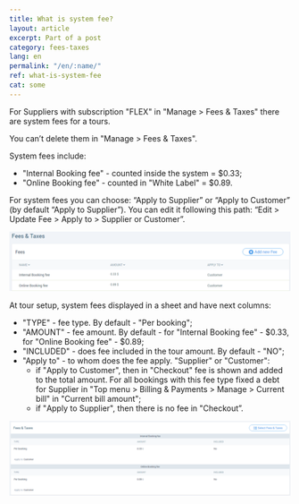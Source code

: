 ```yaml
---
title: What is system fee?
layout: article
excerpt: Part of a post
category: fees-taxes
lang: en
permalink: "/en/:name/"
ref: what-is-system-fee
cat: some
---
```


For Suppliers with subscription "FLEX" in "Manage > Fees & Taxes" there are system fees for a tours.

You can’t delete them in "Manage > Fees & Taxes".

System fees include:
- "Internal Booking fee" - counted inside the system = $0.33;
- "Online Booking fee" - counted in "White Label" = $0.89.

For system fees you can choose: “Apply to Supplier” or “Apply to Customer” (by default “Apply to Supplier”). You can edit it following this path: “Edit > Update Fee > Apply to > Supplier or Customer”.

![What_is_system_fee1](/assets/images/what_is_system_fee1.png)

At tour setup, system fees displayed in a sheet and have next columns:
- "TYPE" - fee type. By default - "Per booking";
- "AMOUNT" - fee amount. By default - for "Internal Booking fee" - $0.33, for "Online Booking fee" - $0.89;
- "INCLUDED" - does fee included in the tour amount. By default - "NO";
- "Apply to" - to whom does the fee apply. "Supplier" or "Customer":
	- if "Аpply to Сustomer", then in "Checkout" fee is shown and added to the total amount. For all bookings with this fee type fixed a debt for Supplier in "Top menu > Billing & Payments > Manage > Current bill" in "Current bill amount";
	- if "Аpply to Supplier", then there is no fee in "Checkout”.
	
![What_is_system_fee2](/assets/images/what_is_system_fee2.png)